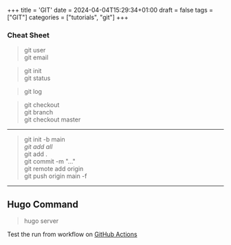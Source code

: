 +++
title = 'GIT'
date = 2024-04-04T15:29:34+01:00
draft = false
tags = ["GIT"]
categories = ["tutorials", "git"]
+++

### Cheat Sheet

> git user   
> git email   

> git init   
> git status   

> git log   

> git checkout   
> git branch   
> git checkout master   

---

> git init -b main   
*git add all*   
> git add .   
> git commit -m "..."   
> git remote add origin <url>  
> git push origin main -f   

---

## Hugo Command
> hugo server

Test the run from workflow on [GitHub Actions](https://github.com/arshadhs/arshadhs.github.io/actions)

